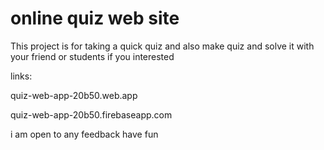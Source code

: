 # online quiz web site

This project is for taking a quick quiz and also make quiz and solve it with your friend or students if you interested

links:

quiz-web-app-20b50.web.app

quiz-web-app-20b50.firebaseapp.com

i am open to any feedback have fun 
